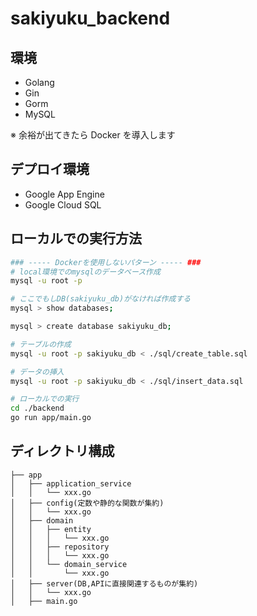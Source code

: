 # sakiyuku_backend

## 環境

- Golang
- Gin
- Gorm
- MySQL

※ 余裕が出てきたら Docker を導入します

## デプロイ環境

- Google App Engine
- Google Cloud SQL

## ローカルでの実行方法

```sh
### ----- Dockerを使用しないパターン ----- ###
# local環境でのmysqlのデータベース作成
mysql -u root -p

# ここでもしDB(sakiyuku_db)がなければ作成する
mysql > show databases;

mysql > create database sakiyuku_db;

# テーブルの作成
mysql -u root -p sakiyuku_db < ./sql/create_table.sql

# データの挿入
mysql -u root -p sakiyuku_db < ./sql/insert_data.sql

# ローカルでの実行
cd ./backend
go run app/main.go

```

## ディレクトリ構成

```
├── app
│   ├── application_service
│   │   └── xxx.go
│   ├── config(定数や静的な関数が集約)
│   │   └── xxx.go
│   ├── domain
│   │   ├── entity
│   │   │   └── xxx.go
│   │   ├── repository
│   │   │   └── xxx.go
│   │   └── domain_service
│   │       └── xxx.go
│   ├── server(DB,APIに直接関連するものが集約)
│   │   └── xxx.go
│   ├── main.go
```
